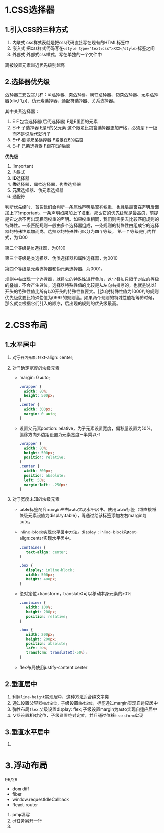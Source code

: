 # 1.CSS选择器

## 1.引入CSS的三种方式

1. 内联式 css样式表就是把css代码直接写在现有的HTML标签中
2. 嵌入式 把css样式代码写在`<style type="text/css">XXX</style>`标签之间
3. 外部式 外部式css样式，写在单独的一个文件中

离被设置元素越近优先级别越高

## 2.选择器优先级

选择器主要包含几种：id选择器、类选择器、属性选择器、伪类选择器、元素选择器(div,h1,p)、伪元素选择器、通配符选择器、关系选择器。

其中关系选择器：

1. E F 包含选择器(后代选择器) F是E里面的元素
2. E>F 子选择器 E是F的父元素 这个限定比包含选择器更加严格，必须是下一级而不是说后代就行了
3. E+F 相邻兄弟选择器 F紧跟在E的后面
4. E~F 兄弟选择器 F跟在E的后面



**优先级**：

1. !important
2. 内联式
3. **ID**选择器
4. **类**选择器、属性选择器、伪类选择器
5. **元素**选择器、伪元素选择器
6. 通配符

判断优先级时，首先我们会判断一条属性声明是否有权重，也就是是否在声明后面加上了!important。一条声明如果加上了权重，那么它的优先级就是最高的，前提是它之后不再出现相同权重的声明。如果权重相同，我们则需要去比较匹配规则的特殊性。一条匹配规则一般由多个选择器组成，一条规则的特殊性由组成它的选择器的特殊性累加而成。选择器的特殊性可以分为四个等级，
第一个等级是行内样式，为1000

第二个等级是id选择器，为0100

第三个等级是类选择器、伪类选择器和属性选择器，为0010

第四个等级是元素选择器和伪元素选择器，为0001。

规则中每出现一个选择器，就将它的特殊性进行叠加，这个叠加只限于对应的等级的叠加，不会产生进位。选择器特殊性值的比较是从左向右排序的，也就是说以1开头的特殊性值比所有以0开头的特殊性值要大。比如说特殊性值为1000的的规则优先级就要比特殊性值为0999的规则高。如果两个规则的特殊性值相等的时候，那么就会根据它们引入的顺序，后出现的规则的优先级最高。





# 2.CSS布局

## 1.水平居中

1. 对于`行内元素`: text-align: center;

2. 对于确定宽度的块级元素

   + margin: 0 auto;

     ~~~css
     .wrapper {
       width: 80%;
       height: 500px;
     }
     .center {
       width: 500px;
       margin: 0 auto;
     }
     ~~~

   + 设置父元素postion: relative，为子元素设置宽度，偏移量设置为50%，偏移方向外边距设置为元素宽度一半乘以-1

     ~~~css
     .wrapper {
       width: 80%;
       height: 500px;
       position: relative;
     }
     .center {
       width: 500px;
       position: absolute;
       left: 50%;
       margin-left: -250px;
     }
     ~~~

3. 对于宽度未知的块级元素

   + table标签配合margin左右auto实现水平居中。使用table标签（或直接将块级元素设值为display:table），再通过给该标签添加左右margin为auto。

   + inline-block实现水平居中方法。display：inline-block和text-align:center实现水平居中。

     ~~~css
     .container {
     	text-align: center;
     }
     
     .box {
     	display: inline-block;
     	width: 500px;
     	height: 400px;
     }
     ~~~

   + 绝对定位+transform，translateX可以移动本身元素的50%

     ~~~css
     .container {
     	width: 100%;
     	height: 200px;
     	position: relative;
     }
     
     .box {
     	width: 200px;
     	height: 200px;
     	position: absolute;
     	left: 50%;
     	transform: translateX(-50%);
     }
     ~~~

   + flex布局使用justify-content:center

   

## 2.垂直居中

1. 利用`line-height`实现居中，这种方法适合纯文字类
2. 通过设置父容器`相对定位`，子级设置`绝对定位`，标签通过margin实现自适应居中
3. 弹性布局`flex`:父级设置display: flex; 子级设置margin为auto实现自适应居中
4. 父级设置相对定位，子级设置绝对定位，并且通过位移`transform`实现



## 3.垂直水平居中

1. 





# 3.浮动布局





96/29

+ dom diff
+ fiber
+ window.requestIdleCallback
+ React-router



1. pmp填写
2. cf任务另开一行
3. 